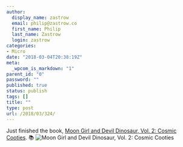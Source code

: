 ```yaml
---
author:
  display_name: zastrow
  email: philip@zastrow.co
  first_name: Philip
  last_name: Zastrow
  login: zastrow
categories:
- Micro
date: "2018-03-04T20:38:19Z"
meta:
  _wpcom_is_markdown: "1"
parent_id: "0"
password: ""
published: true
status: publish
tags: []
title: ""
type: post
url: /2018/03/324/
---
```

<p>Just finished the book, <a href="https://www.goodreads.com/review/show/2313891561?utm_medium=api&amp;utm_source=rss">Moon Girl and Devil Dinosaur, Vol. 2: Cosmic Cooties</a>. 📚 <img src="/assets/2018/03/30621642.jpg" alt="Moon Girl and Devil Dinosaur, Vol. 2: Cosmic Cooties" /></p>
